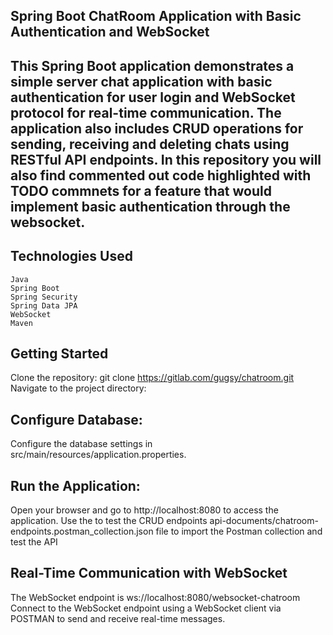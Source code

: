 ## Spring Boot ChatRoom Application with Basic Authentication and WebSocket

## This Spring Boot application demonstrates a simple server chat application with basic authentication for user login and WebSocket protocol for real-time communication. The application also includes CRUD operations for sending, receiving and deleting chats using RESTful API endpoints. In this repository  you will also find commented out code highlighted with TODO commnets for a feature that would implement basic authentication through the websocket.

## Technologies Used
    Java
    Spring Boot
    Spring Security
    Spring Data JPA
    WebSocket
    Maven

## Getting Started
Clone the repository:
git clone https://gitlab.com/gugsy/chatroom.git
Navigate to the project directory:

## Configure Database:
Configure the database settings in src/main/resources/application.properties.

## Run the Application:
Open your browser and go to http://localhost:8080 to access the application.
Use the to test the CRUD endpoints api-documents/chatroom-endpoints.postman_collection.json file to import the Postman collection and test the API 

## Real-Time Communication with WebSocket
The WebSocket endpoint is ws://localhost:8080/websocket-chatroom
Connect to the WebSocket endpoint using a WebSocket client via POSTMAN to send and receive real-time messages.
